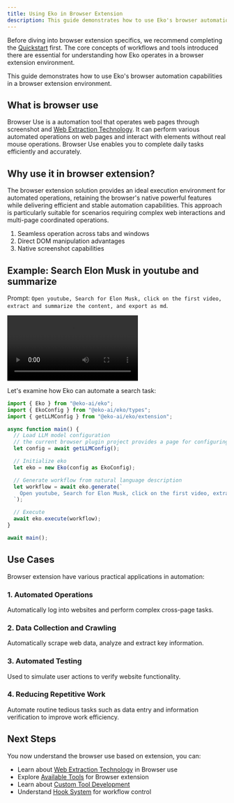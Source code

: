 ```yaml
---
title: Using Eko in Browser Extension
description: This guide demonstrates how to use Eko's browser automation capabilities in a Chrome extension environment, building on those fundamental concepts.
---
```


Before diving into browser extension specifics, we recommend completing the [Quickstart](/getting-started/quickstart) first. The core concepts of workflows and tools introduced there are essential for understanding how Eko operates in a browser extension environment.

This guide demonstrates how to use Eko's browser automation capabilities in a browser extension environment.

## What is browser use
Browser Use is a automation tool that operates web pages through screenshot and [Web Extraction Technology](/architecture/web-extraction). It can perform various automated operations on web pages and interact with elements without real mouse operations. Browser Use enables you to complete daily tasks efficiently and accurately.

## Why use it in browser extension?

The browser extension solution provides an ideal execution environment for automated operations, retaining the browser's native powerful features while delivering efficient and stable automation capabilities. This approach is particularly suitable for scenarios requiring complex web interactions and multi-page coordinated operations.

1. Seamless operation across tabs and windows
2. Direct DOM manipulation advantages
3. Native screenshot capabilities

## Example: Search Elon Musk in youtube and summarize

Prompt: `Open youtube, Search for Elon Musk, click on the first video, extract and summarize the content, and export as md`.

<video controls>
  <source src="/run_browser_use.mov" />
</video>

Let's examine how Eko can automate a search task:

```typescript
import { Eko } from "@eko-ai/eko";
import { EkoConfig } from "@eko-ai/eko/types";
import { getLLMConfig } from "@eko-ai/eko/extension";

async function main() {
  // Load LLM model configuration 
  // the current browser plugin project provides a page for configuring LLM parameters
  let config = await getLLMConfig();

  // Initialize eko
  let eko = new Eko(config as EkoConfig);

  // Generate workflow from natural language description
  let workflow = await eko.generate(`
    Open youtube, Search for Elon Musk, click on the first video, extract and summarize the content, and export as md.
  `);

  // Execute
  await eko.execute(workflow);
}

await main();
```

## Use Cases

Browser extension have various practical applications in automation:

### 1. Automated Operations

Automatically log into websites and perform complex cross-page tasks.

### 2. Data Collection and Crawling

Automatically scrape web data, analyze and extract key information.

### 3. Automated Testing

Used to simulate user actions to verify website functionality.

### 4. Reducing Repetitive Work

Automate routine tedious tasks such as data entry and information verification to improve work efficiency.

## Next Steps

You now understand the browser use based on extension, you can:

- Learn about [Web Extraction Technology](/architecture/web-extraction) in Browser use
- Explore [Available Tools](/tools/available#browser-extension) for Browser extension
- Learn about [Custom Tool Development](/tools/custom)
- Understand [Hook System](/tools/hook) for workflow control